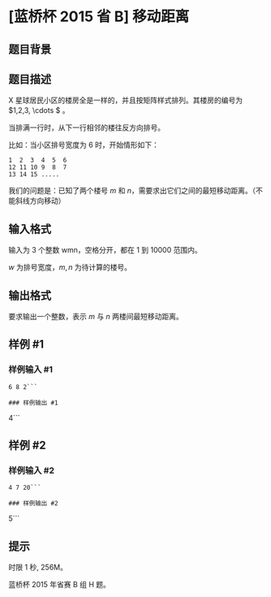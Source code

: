 # [蓝桥杯 2015 省 B] 移动距离

## 题目背景



## 题目描述

X 星球居民小区的楼房全是一样的，并且按矩阵样式排列。其楼房的编号为 $1,2,3, \cdots $ 。

当排满一行时，从下一行相邻的楼往反方向排号。

比如：当小区排号宽度为 $6$ 时，开始情形如下：

```
1  2  3  4  5  6
12 11 10 9  8  7
13 14 15 .....
```

我们的问题是：已知了两个楼号 $m$ 和 $n$，需要求出它们之间的最短移动距离。（不能斜线方向移动）

## 输入格式

输入为 $3$ 个整数 wmn，空格分开，都在 $1$ 到 $10000$ 范围内。

$w$ 为排号宽度，$m,n$ 为待计算的楼号。

## 输出格式

要求输出一个整数，表示 $m$ 与 $n$ 两楼间最短移动距离。

## 样例 #1

### 样例输入 #1
```
6 8 2```

### 样例输出 #1

```
4```

## 样例 #2

### 样例输入 #2
```
4 7 20```

### 样例输出 #2

```
5```

## 提示

时限 1 秒, 256M。

蓝桥杯 2015 年省赛 B 组 H 题。
